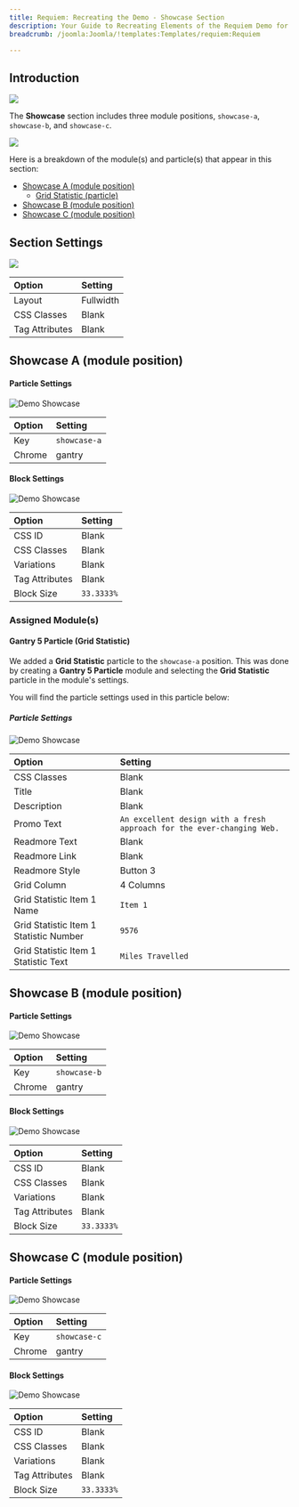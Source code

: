 ```yaml
---
title: Requiem: Recreating the Demo - Showcase Section
description: Your Guide to Recreating Elements of the Requiem Demo for Joomla
breadcrumb: /joomla:Joomla/!templates:Templates/requiem:Requiem

---
```


## Introduction

![](assets/demo_4.png)

The **Showcase** section includes three module positions, `showcase-a`, `showcase-b`, and `showcase-c`. 

![](assets/home_showcase.png)

Here is a breakdown of the module(s) and particle(s) that appear in this section:

* [Showcase A (module position)](#showcase-a-(module-position))
    - [Grid Statistic (particle)](#gantry-5-particle-(grid-statistic))
* [Showcase B (module position)](#showcase-b-(module-position))
* [Showcase C (module position)](#showcase-c-(module-position))

## Section Settings

![](assets/demo_showcase_settings.png)

| Option         | Setting   |
| :-----         | :-----    |
| Layout         | Fullwidth |
| CSS Classes    | Blank     |
| Tag Attributes | Blank     |

## Showcase A (module position)

#### Particle Settings

![Demo Showcase](assets/demo_showcase_1.png)

| Option | Setting      |
| :----- | :-----       |
| Key    | `showcase-a` |
| Chrome | gantry       |

#### Block Settings

![Demo Showcase](assets/demo_showcase_2.png)

| Option         | Setting    |
| :-----         | :-----     |
| CSS ID         | Blank      |
| CSS Classes    | Blank      |
| Variations     | Blank      |
| Tag Attributes | Blank      |
| Block Size     | `33.3333%` |

### Assigned Module(s)

#### Gantry 5 Particle (Grid Statistic)

We added a **Grid Statistic** particle to the `showcase-a` position. This was done by creating a **Gantry 5 Particle** module and selecting the **Grid Statistic** particle in the module's settings. 

You will find the particle settings used in this particle below:

##### Particle Settings

![Demo Showcase](assets/demo_showcase_3.png)

| Option                                 | Setting                                                                |
| :-----                                 | :-----                                                                 |
| CSS Classes                            | Blank                                                                  |
| Title                                  | Blank                                                                  |
| Description                            | Blank                                                                  |
| Promo Text                             | `An excellent design with a fresh approach for the ever-changing Web.` |
| Readmore Text                          | Blank                                                                  |
| Readmore Link                          | Blank                                                                  |
| Readmore Style                         | Button 3                                                               |
| Grid Column                            | 4 Columns                                                              |
| Grid Statistic Item 1 Name             | `Item 1`                                                               |
| Grid Statistic Item 1 Statistic Number | `9576`                                                                 |
| Grid Statistic Item 1 Statistic Text   | `Miles Travelled`                                                      |

## Showcase B (module position)

#### Particle Settings

![Demo Showcase](assets/demo_showcase_4.png)

| Option | Setting      |
| :----- | :-----       |
| Key    | `showcase-b` |
| Chrome | gantry       |

#### Block Settings

![Demo Showcase](assets/demo_showcase_5.png)

| Option         | Setting    |
| :-----         | :-----     |
| CSS ID         | Blank      |
| CSS Classes    | Blank      |
| Variations     | Blank      |
| Tag Attributes | Blank      |
| Block Size     | `33.3333%` |

## Showcase C (module position)

#### Particle Settings

![Demo Showcase](assets/demo_showcase_6.png)

| Option | Setting      |
| :----- | :-----       |
| Key    | `showcase-c` |
| Chrome | gantry       |

#### Block Settings

![Demo Showcase](assets/demo_showcase_7.png)

| Option         | Setting    |
| :-----         | :-----     |
| CSS ID         | Blank      |
| CSS Classes    | Blank      |
| Variations     | Blank      |
| Tag Attributes | Blank      |
| Block Size     | `33.3333%` |

